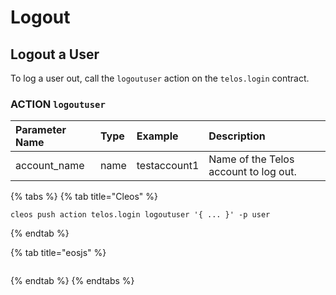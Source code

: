 # Logout

## Logout a User

To log a user out, call the `logoutuser` action on the `telos.login` contract.

### ACTION `logoutuser`

| Parameter Name | Type | Example | Description |
| :--- | :--- | :--- | :--- |
| account\_name | name | testaccount1 | Name of the Telos account to log out. |

{% tabs %}
{% tab title="Cleos" %}
```text
cleos push action telos.login logoutuser '{ ... }' -p user
```
{% endtab %}

{% tab title="eosjs" %}
```

```
{% endtab %}
{% endtabs %}



